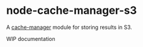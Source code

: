 # node-cache-manager-s3

A [cache-manager](https://github.com/BryanDonovan/node-cache-manager) module for storing results in S3.

WIP documentation
